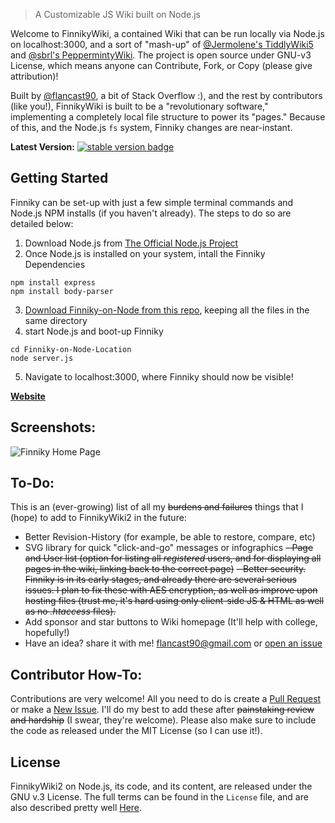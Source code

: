 
>A Customizable JS Wiki built on Node.js

Welcome to FinnikyWiki, a contained Wiki that can be run locally via Node.js on localhost:3000, and a sort of "mash-up" of <a href="https://github.com/Jermolene/TiddlyWiki5">@Jermolene's TiddlyWiki5</a> and <a href="https://github.com/sbrl/Pepperminty-Wiki/">@sbrl's PeppermintyWiki</a>. The project is open source under GNU-v3 License, which means anyone can Contribute, Fork, or Copy (please give attribution)!

Built by <a href="https://github.com/flancast90">@flancast90</a>, a bit of Stack Overflow :), and the rest by contributors (like you!), FinnikyWiki is built to be a "revolutionary software," implementing a completely local file structure to power its "pages." Because of this, and the Node.js ```fs``` system, Finniky changes are near-instant.

**Latest Version:** [![stable version badge](https://img.shields.io/badge/Stable-v.2.1-brightgreen)](https://github.com/flancast90/Finniky-on-Node/releases/latest)


## Getting Started
Finniky can be set-up with just a few simple terminal commands and Node.js NPM installs (if you haven't already). The steps to do so are detailed below:<br> 
1. Download Node.js from <a href="https://nodejs.org/en/">The Official Node.js Project</a><br>
2. Once Node.js is installed on your system, intall the Finniky Dependencies 
```terminal
npm install express
npm install body-parser
```
3. <a href="https://github.com/flancast90/Finniky-on-Node/archive/refs/heads/main.zip">Download Finniky-on-Node from this repo</a>, keeping all the files in the same directory 
4. start Node.js and boot-up Finniky
```terminal
cd Finniky-on-Node-Location
node server.js
```
5. Navigate to localhost:3000, where Finniky should now be visible!

**[Website](https://www.finnsoftware.net)**

## Screenshots:
![Finniky Home Page](https://i.imgur.com/8yRuJxF.png)


## To-Do:
This is an (ever-growing) list of all my <del>burdens and failures</del> things that I (hope) to add to FinnikyWiki2 in the future:
  - Better Revision-History (for example, be able to restore, compare, etc) 
  - SVG library for quick "click-and-go" messages or infographics
  <del>- Page and User list (option for listing all *registered* users, and for displaying all pages in the wiki, linking back to the correct page)</del>
  <del>- Better security. Finniky is in its early stages, and already there are several serious issues. I plan to fix these with AES encryption, as well as improve      upon hosting files (trust me, it's hard using only client-side JS & HTML as well as no *.htaccess* files).</del>
  - Add sponsor and star buttons to Wiki homepage (It'll help with college, hopefully!)
  - Have an idea? share it with me! <a href="mailto:flancast90@gmail.com">flancast90@gmail.com</a> or [open an issue](https://github.com/flancast90/Finniky-on-Node/issues/new)


## Contributor How-To:
Contributions are very welcome! All you need to do is create a [Pull Request](https://github.com/flancast90/Finniky-on-Node/compare) or make a [New Issue](https://github.com/flancast90/Finniky-on-Node/issues/new). I'll do my best to add these after <del>painstaking review and hardship</del> (I swear, they're welcome). Please also make sure to include the code as released under the MIT License (so I can use it!).


## License
FinnikyWiki2 on Node.js, its code, and its content, are released under the GNU v.3 License. The full terms can be found in the `License` file, and are also described pretty well [Here](https://opensource.org/licenses/GPL-3.0).





